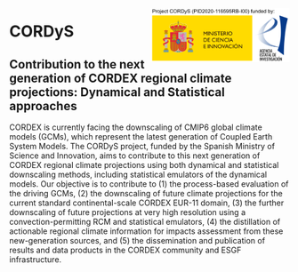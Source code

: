 [<img align="right" width="250" src="https://github.com/jesusff/test/blob/master/micin-aei-cordys_en.png?raw=true">](https://meteo.unican.es/en/cordys)

CORDyS
======

Contribution to the next generation of CORDEX regional climate projections: Dynamical and Statistical approaches
---
CORDEX is currently facing the downscaling of CMIP6 global climate models (GCMs), which represent the latest 
generation of Coupled Earth System Models. The CORDyS project, funded by the Spanish Ministry of Science and Innovation,
aims to contribute to this next generation of CORDEX regional climate projections using both dynamical and statistical
downscaling methods, including statistical emulators of the dynamical models. Our objective is to contribute to
(1) the process-based evaluation of the driving GCMs,
(2) the downscaling of future climate projections for the current standard continental-scale CORDEX EUR-11 domain,
(3) the further downscaling of future projections at very high resolution using a convection-permitting RCM and statistical emulators,
(4) the distillation of actionable regional climate information for impacts assessment from these new-generation sources, and
(5) the dissemination and publication of results and data products in the CORDEX community and ESGF infrastructure.
